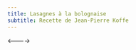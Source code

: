 ```yaml
---
title: Lasagnes à la bolognaise
subtitle: Recette de Jean-Pierre Koffe
---
```


<--<link rel="stylesheet" href="https://raw.githubusercontent.com/markdowncss/splendor/master/css/splendor.css">-->

<link rel="stylesheet" href="https://gist.githubusercontent.com/christianfelicite/8abce78491df5d5af1e87ea52a89689a/raw/15427a6576989bfa774f3385dc2106c36d05cb85/gist_stylesheet.css">

<script src="https://gist.github.com/christianfelicite/e6fe830d808c701c3b588eb00a6c2928.js?file=bechamel.md"></script>

<script src="https://gist.github.com/christianfelicite/e6fe830d808c701c3b588eb00a6c2928.js?file=bolognaise.md"></script>

<script src="https://gist.github.com/christianfelicite/e6fe830d808c701c3b588eb00a6c2928.js?file=préparation.md"></script>
